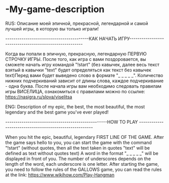 # -My-game-description
RUS: Описание моей эпичной, прекрасной, легендарной и самой лучшей игры, в которую вы только играли!

-----------------------------------------КАК НАЧАТЬ ИГРУ-------------------------------------------------------

Когда вы попали в эпичную, прекрасную, легендарную ПЕРВУЮ СТРОЧКУ ИГРЫ. После того, как игра с вами поздоровается, вы сможете начать игру командой "!start" (без кавычек, далее весь текст взятый в кавычки "text" будет определяться как текст без кавычек text)Перед вами будет выведено слово в формате "_ _ _ _ _". Количество нижних подчеркиваний зависит от длины слова, каждое подчеркивание - одна буква. После начала игры вам необходимо следовать правилам игры ВИСЕЛИЦА, ознакомиться с правилами можно по ссылке: https://nasigra.ru/slova/viselitsa


ENG: Description of my epic, the best, the most beautiful, the most legendary and the best game you've ever played!

--------------------------------------------------HOW TO PLAY -------------------------------------------------------

When you hit the epic, beautiful, legendary FIRST LINE OF THE GAME. After the game says hello to you, you can start the game with the command "!start" (without quotes, then all the text taken in quotes "text" will be defined as text without quotes text) A word in the format "_ _ _ _ _" will be displayed in front of you. The number of underscores depends on the length of the word, each underscore is one letter. After starting the game, you need to follow the rules of the GALLOWS game, you can read the rules at the link: https://www.wikihow.com/Play-Hangman
